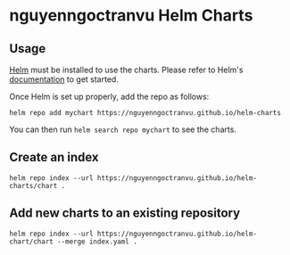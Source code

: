 # nguyenngoctranvu Helm Charts

## Usage

[Helm](https://helm.sh) must be installed to use the charts.
Please refer to Helm's [documentation](https://helm.sh/docs/) to get started.

Once Helm is set up properly, add the repo as follows:

```console
helm repo add mychart https://nguyenngoctranvu.github.io/helm-charts
```

You can then run `helm search repo mychart` to see the charts.

## Create an index
```
helm repo index --url https://nguyenngoctranvu.github.io/helm-charts/chart .
```

## Add new charts to an existing repository
```
helm repo index --url https://nguyenngoctranvu.github.io/helm-chart/chart --merge index.yaml .
```